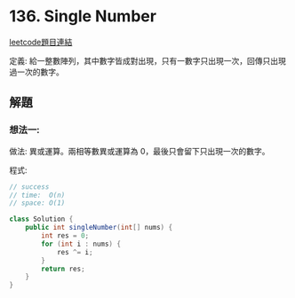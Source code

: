 # 136. Single Number

[leetcode題目連結](https://leetcode.com/problems/single-number/description/)

定義: 給一整數陣列，其中數字皆成對出現，只有一數字只出現一次，回傳只出現過一次的數字。

## 解題

### 想法一:

做法: 異或運算。兩相等數異或運算為 0，最後只會留下只出現一次的數字。

程式:
```java
// success
// time:  O(n)
// space: O(1)

class Solution {
    public int singleNumber(int[] nums) {
        int res = 0;
        for (int i : nums) {
            res ^= i;
        }
        return res;
    }
}
```